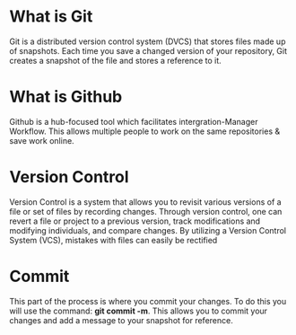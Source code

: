 # What is Git
Git is a distributed version control system (DVCS) that stores files made up of snapshots. Each time you save a changed version of your repository, Git creates a snapshot of the file and stores a reference to it.
# What is Github
Github is a hub-focused tool which facilitates intergration-Manager Workflow. This allows multiple people to work on the same repositories & save work online. 
# Version Control
Version Control is a system that allows you to revisit various versions of a file or set of files by recording changes. Through version control, one can revert a file or project to a previous version, track modifications and modifying individuals, and compare changes. By utilizing a Version Control System (VCS), mistakes with files can easily be rectified
# Commit
This part of the process is where you commit your changes. To do this you will use the command: **git commit -m**. This allows you to commit your changes and add a message to your snapshot for reference.
